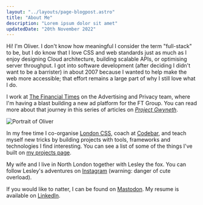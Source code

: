 ```yaml
---
layout: "../layouts/page-blogpost.astro"
title: "About Me"
description: "Lorem ipsum dolor sit amet"
updatedDate: "20th November 2022"
---
```


Hi! I'm Oliver. I don't know how meaningful I consider the term "full-stack" to be, but I do know that I love CSS and web standards just as much as I enjoy designing Cloud architecture, building scalable APIs, or optimising server throughput. I got into software development (after deciding I didn't want to be a barrister) in about 2007 because I wanted to help make the web more accessible; that effort remains a large part of why I still love what I do.

I work at [The Financial Times](https://ft.com) on the Advertising and Privacy team, where I'm having a blast building a new ad platform for the FT Group. You can read more about that journey in this series of articles on [_Project Gwyneth_](/articles/project-gwyneth).

![Portrait of Oliver](/portrait.avif)

In my free time I co-organise [London CSS](https://londoncss.dev), coach at [Codebar](https://codebar.io), and teach myself new tricks by building projects with tools, frameworks and technologies I find interesting. You can see a list of some of the things I've built on [my projects page](/projects).

My wife and I live in North London together with Lesley the fox. You can follow Lesley's adventures on [Instagram](https://instagram.com/harringayfoxfam) (warning: danger of cute overload).

If you would like to natter, I can be found on [Mastodon](https://toot.cafe/oliverturner). My resume is available on [LinkedIn](https://www.linkedin.com/in/oliver-turner-68846313/).
